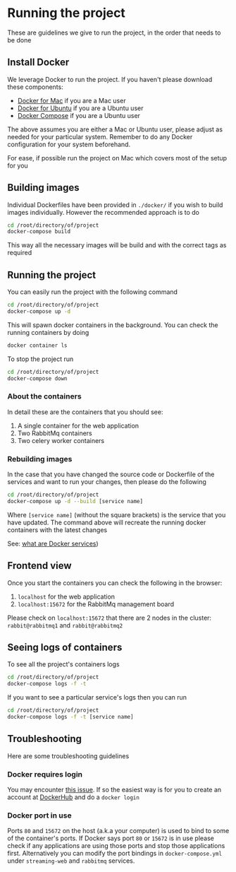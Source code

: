 # Running the project

These are guidelines we give to run the project, in the order that needs to be done

## Install Docker
We leverage Docker to run the project. If you haven't please download these components:
- [Docker for Mac](https://docs.docker.com/docker-for-mac/install/) if you are a Mac user
- [Docker for Ubuntu](https://docs.docker.com/install/linux/docker-ce/ubuntu/) if you are a Ubuntu user
- [Docker Compose](https://docs.docker.com/compose/install/#install-compose) if you are a Ubuntu user

The above assumes you are either a Mac or Ubuntu user, please adjust as needed for your particular system.
Remember to do any Docker configuration for your system beforehand.

For ease, if possible run the project on Mac which covers most of the setup for you

## Building images
Individual Dockerfiles have been provided in `./docker/` if you wish to build images individually.
However the recommended approach is to do
```bash
cd /root/directory/of/project
docker-compose build
```

This way all the necessary images will be build and with the correct tags as required

## Running the project
You can easily run the project with the following command
```bash
cd /root/directory/of/project
docker-compose up -d
```

This will spawn docker containers in the background. You can check the running containers by doing
```bash
docker container ls
```

To stop the project run
```bash
cd /root/directory/of/project
docker-compose down
```

### About the containers
In detail these are the containers that you should see:
1. A single container for the web application
2. Two RabbitMq containers
3. Two celery worker containers

### Rebuilding images
In the case that you have changed the source code or Dockerfile of the services and want to run your changes, then please do the following
```bash
cd /root/directory/of/project
docker-compose up -d --build [service name]
```
Where `[service name]` (without the square brackets) is the service that you have updated. The command above will recreate the running docker containers
with the latest changes

See: [what are Docker services](https://docs.docker.com/compose/compose-file/compose-file-v2/#service-configuration-reference))

## Frontend view
Once you start the containers you can check the following in the browser:
1. `localhost` for the web application
2. `localhost:15672` for the RabbitMq management board

Please check on `localhost:15672` that there are 2 nodes in the cluster: `rabbit@rabbitmq1` and `rabbit@rabbitmq2`

## Seeing logs of containers
To see all the project's containers logs
```bash
cd /root/directory/of/project
docker-compose logs -f -t
```

If you want to see a particular service's logs then you can run
```bash
cd /root/directory/of/project
docker-compose logs -f -t [service name]
```

## Troubleshooting
Here are some troubleshooting guidelines

### Docker requires login
You may encounter [this issue](https://github.com/docker/hub-feedback/issues/1103). If so the easiest way is for you to create an account
at [DockerHub](https://hub.docker.com/) and do a `docker login`

### Docker port in use
Ports `80` and `15672` on the host (a.k.a your computer) is used to bind to some of the container's ports. If Docker says port `80` or `15672` is in use
please check if any applications are using those ports and stop those applications first. Alternatively you can modify the port bindings in `docker-compose.yml`
under `streaming-web` and `rabbitmq` services.